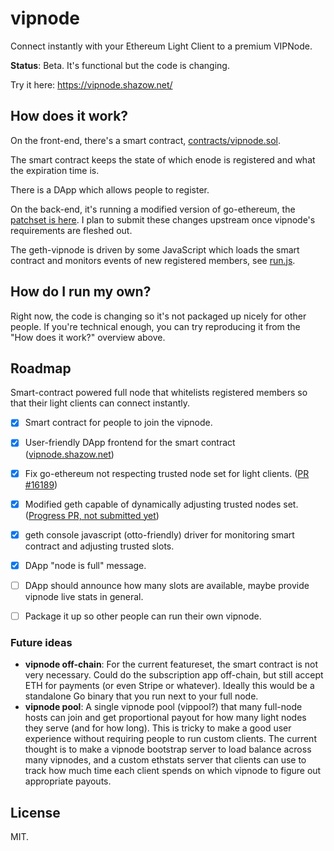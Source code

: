 # vipnode

Connect instantly with your Ethereum Light Client to a premium VIPNode.

**Status**: Beta. It's functional but the code is changing.

Try it here: https://vipnode.shazow.net/


## How does it work?

On the front-end, there's a smart contract,
[contracts/vipnode.sol](https://github.com/shazow/vipnode/blob/master/contracts/vipnode.sol).

The smart contract keeps the state of which enode is registered and what the
expiration time is.

There is a DApp which allows people to register.

On the back-end, it's running a modified version of go-ethereum, the [patchset is
here](https://github.com/shazow/go-ethereum/pull/2). I plan to submit these
changes upstream once vipnode's requirements are fleshed out.

The geth-vipnode is driven by some JavaScript which loads the smart contract and
monitors events of new registered members, see 
[run.js](https://github.com/shazow/vipnode/blob/master/run.js).


## How do I run my own?

Right now, the code is changing so it's not packaged up nicely for other people.
If you're technical enough, you can try reproducing it from the "How does it
work?" overview above.


## Roadmap

Smart-contract powered full node that whitelists registered members so that
their light clients can connect instantly.

- [x] Smart contract for people to join the vipnode.
- [x] User-friendly DApp frontend for the smart contract ([vipnode.shazow.net](https://vipnode.shazow.net/))
- [x] Fix go-ethereum not respecting trusted node set for light clients. ([PR #16189](https://github.com/ethereum/go-ethereum/pull/16189))
- [x] Modified geth capable of dynamically adjusting trusted nodes set. ([Progress PR, not submitted yet](https://github.com/shazow/go-ethereum/pull/2))
- [x] geth console javascript (otto-friendly) driver for monitoring smart
      contract and adjusting trusted slots.
- [x] DApp "node is full" message.
- [ ] DApp should announce how many slots are available, maybe provide vipnode live stats in general.
- [ ] Package it up so other people can run their own vipnode.


### Future ideas

- **vipnode off-chain**: For the current featureset, the smart contract is not very necessary. Could do the subscription app off-chain, but still accept ETH for payments (or even Stripe or whatever). Ideally this would be a standalone Go binary that you run next to your full node.
- **vipnode pool**: A single vipnode pool (vippool?) that many full-node hosts can join and get proportional payout for how many light nodes they serve (and for how long). This is tricky to make a good user experience without requiring people to run custom clients. The current thought is to make a vipnode bootstrap server to load balance across many vipnodes, and a custom ethstats server that clients can use to track how much time each client spends on which vipnode to figure out appropriate payouts.


## License

MIT.
